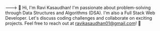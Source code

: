 --->
👋 Hi, I'm Ravi Kasaudhan! 
I'm passionate about problem-solving through Data Structures and Algorithms (DSA).
I'm also a Full Stack Web Developer. 
Let's discuss coding challenges and collaborate on exciting projects. 
Feel free to reach out at ravikasaudhan01@gmail.com! 🚀
